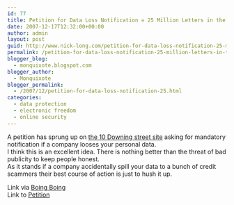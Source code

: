 ```yaml
---
id: 77
title: Petition for Data Loss Notification = 25 Million Letters in the Post?
date: 2007-12-17T12:32:00+00:00
author: admin
layout: post
guid: http://www.nick-long.com/petition-for-data-loss-notification-25-million-letters-in-the-post/
permalink: /petition-for-data-loss-notification-25-million-letters-in-the-post/
blogger_blog:
  - monquixote.blogspot.com
blogger_author:
  - Monquixote
blogger_permalink:
  - /2007/12/petition-for-data-loss-notification-25.html
categories:
  - data protection
  - electronic freedom
  - online security
---
```

A petition has sprung up on [the 10 Downing street site](http://www.number10.gov.uk/output/Page1.asp) asking for mandatory notification if a company looses your personal data.  
I think this is an excellent idea. There is nothing better than the threat of bad publicity to keep people honest.  
As it stands if a company accidentally spill your data to a bunch of credit scammers their best course of action is just to hush it up.

Link via [Boing Boing](http://www.boingboing.net/2007/12/17/brits-petition-for-m.html)  
Link to [Petition](http://petitions.pm.gov.uk/databreaches/)